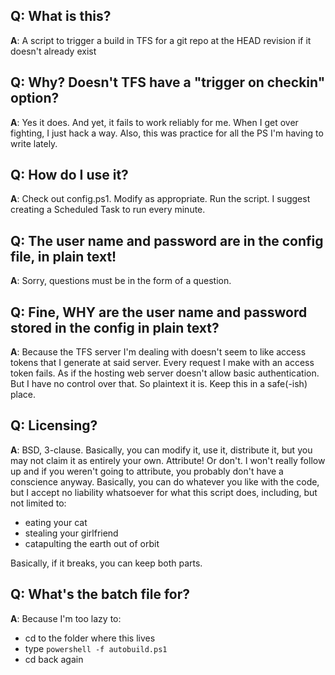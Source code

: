 **Q**: What is this?
----------------

**A**: A script to trigger a build in TFS for a git repo at the HEAD
   revision if it doesn't already exist

**Q**: Why? Doesn't TFS have a "trigger on checkin" option?
-------------------------------------------------------

**A**: Yes it does. And yet, it fails to work reliably for me. When
   I get over fighting, I just hack a way. Also, this was practice
   for all the PS I'm having to write lately.

**Q**: How do I use it?
-------------------

**A**: Check out config.ps1. Modify as appropriate. Run the script.
   I suggest creating a Scheduled Task to run every minute.

**Q**: The user name and password are in the config file, in plain text!
--------------------------------------------------------------------

**A**: Sorry, questions must be in the form of a question.

**Q**: Fine, WHY are the user name and password stored in the config in plain text?
-------------------------------------------------------------------

**A**: Because the TFS server I'm dealing with doesn't seem to like 
  access tokens that I generate at said server. Every request I
  make with an access token fails. As if the hosting web server
  doesn't allow basic authentication. But I have no control over
  that. So plaintext it is. Keep this in a safe(-ish) place.

**Q**: Licensing?
-------------

**A**: BSD, 3-clause. Basically, you can modify it, use it, distribute it,
    but you may not claim it as entirely your own. Attribute! Or don't.
    I won't really follow up and if you weren't going to attribute,
    you probably don't have a conscience anyway.
    Basically, you can do whatever you like with the code, but I
    accept no liability whatsoever for what this script does, 
    including, but not limited to:
* eating your cat
* stealing your girlfriend
* catapulting the earth out of orbit

Basically, if it breaks, you can keep both parts.

**Q**: What's the batch file for?
---------------------------------

**A**: Because I'm too lazy to:
* cd to the folder where this lives
* type `powershell -f autobuild.ps1`
* cd back again
